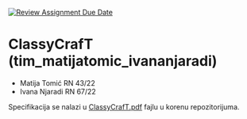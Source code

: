 [![Review Assignment Due Date](https://classroom.github.com/assets/deadline-readme-button-24ddc0f5d75046c5622901739e7c5dd533143b0c8e959d652212380cedb1ea36.svg)](https://classroom.github.com/a/-0SayETg)

ClassyCrafT (tim_matijatomic_ivananjaradi)
===

- Matija Tomić RN 43/22
- Ivana Njaradi RN 67/22

Specifikacija se nalazi u [ClassyCrafT.pdf](ClassyCrafT.pdf) fajlu u korenu repozitorijuma.